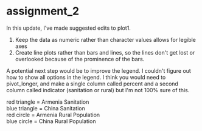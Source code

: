 # assignment_2
In this update, I've made suggested edits to plot1.  
1. Keep the data as numeric rather than character values allows for legible axes
2. Create line plots rather than bars and lines, so the lines don't get lost or overlooked because of the prominence of the bars.   
  
A potential next step would be to improve the legend. I couldn't figure out how to show all options in the legend. I think you would need to pivot_longer, and make a single column called percent and a second column called indicator (sanitation or rural) but I'm not 100% sure of this. 

red triangle = Armenia Sanitation  
blue triangle = China Sanitation  
red circle = Armenia Rural Population  
blue circle = China Rural Population
